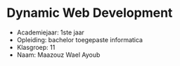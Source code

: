 # Dynamic Web Development

- Academiejaar: 1ste jaar 
- Opleiding: bachelor toegepaste informatica
- Klasgroep: 11
- Naam: Maazouz Wael Ayoub

